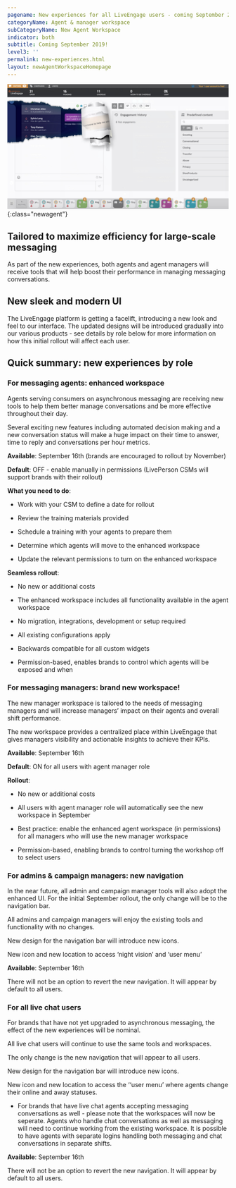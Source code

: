 ```yaml
---
pagename: New experiences for all LiveEngage users - coming September 2019
categoryName: Agent & manager workspace
subCategoryName: New Agent Workspace
indicator: both
subtitle: Coming September 2019!
level3: ''
permalink: new-experiences.html
layout: newAgentWorkspaceHomepage
---
```



![](img/NAW_Paper.jpg){:class="newagent"}

## Tailored to maximize efficiency for large-scale messaging

As part of the new experiences, both agents and agent managers will receive tools that will help boost their performance in managing messaging conversations.  

## New sleek and modern UI

The LiveEngage platform is getting a facelift, introducing a new look and feel to our interface.  The updated designs will be introduced gradually into our various products - see details by role below for more information on how this initial rollout will affect each user.

## Quick summary: new experiences by role

### For messaging agents: enhanced workspace

Agents serving consumers on asynchronous messaging are receiving new tools to help them better manage conversations and be more effective throughout their day.

Several exciting new features including automated decision making and a new conversation status will make a huge impact on their time to answer, time to reply and conversations per hour metrics.

**Available**: September 16th (brands are encouraged to rollout by November)

**Default**: OFF - enable manually in permissions (LivePerson CSMs will support brands with their rollout)

**What you need to do**:

* Work with your CSM to define a date for rollout

* Review the training materials provided

* Schedule a training with your agents to prepare them

* Determine which agents will move to the enhanced workspace

* Update the relevant permissions to turn on the enhanced workspace

**Seamless rollout**:

* No new or additional costs

* The enhanced workspace includes all functionality available in the agent workspace

* No migration, integrations, development or setup required

* All existing configurations apply

* Backwards compatible for all custom widgets

* Permission-based, enables brands to control which agents will be exposed and when

### For messaging managers: brand new workspace!

The new manager workspace is tailored to the needs of messaging managers and will increase managers’ impact on their agents and overall shift performance.

The new workspace provides a centralized place within LiveEngage that gives managers visibility and actionable insights to achieve their KPIs.

**Available**: September 16th

**Default**: ON for all users with agent manager role

**Rollout**:

* No new or additional costs

* All users with agent manager role will automatically see the new workspace in September

* Best practice: enable the enhanced agent workspace (in permissions) for all managers who will use the new manager workspace

* Permission-based, enabling brands to control turning the workshop off to select users

### For admins & campaign managers: new navigation

In the near future, all admin and campaign manager tools will also adopt the enhanced UI. For the initial September rollout, the only change will be to the navigation bar.

All admins and campaign managers will enjoy the existing tools and functionality with no changes.

New design for the navigation bar will introduce new icons.

New icon and new location to access ‘night vision’ and ‘user menu’

**Available**: September 16th

There will not be an option to revert the new navigation. It will appear by default to all users.

### For all live chat users

For brands that have not yet upgraded to asynchronous messaging, the effect of the new experiences will be nominal.  

All live chat users will continue to use the same tools and workspaces.

The only change is the new navigation that will appear to all users.

New design for the navigation bar will introduce new icons.

New icon and new location to access the ‘‘user menu’ where agents change their online and away statuses.

* For brands that have live chat agents accepting messaging conversations as well - please note that the workspaces will now be seperate. Agents who handle chat conversations as well as messaging will need to continue working from the existing workspace. It is possible to have agents with separate logins handling both messaging and chat conversations in separate shifts.

**Available**: September 16th

There will not be an option to revert the new navigation.  It will appear by default to all users.
